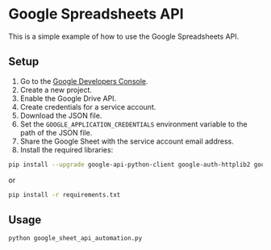 # Google Spreadsheets API

This is a simple example of how to use the Google Spreadsheets API.

## Setup

1. Go to the [Google Developers Console](https://console.developers.google.com/).
2. Create a new project.
3. Enable the Google Drive API.
4. Create credentials for a service account.
5. Download the JSON file.
6. Set the `GOOGLE_APPLICATION_CREDENTIALS` environment variable to the path of the JSON file.
7. Share the Google Sheet with the service account email address.
8. Install the required libraries:

```bash
pip install --upgrade google-api-python-client google-auth-httplib2 google-auth-oauthlib
```

or 

```bash
pip install -r requirements.txt
```

## Usage

```bash
python google_sheet_api_automation.py
```